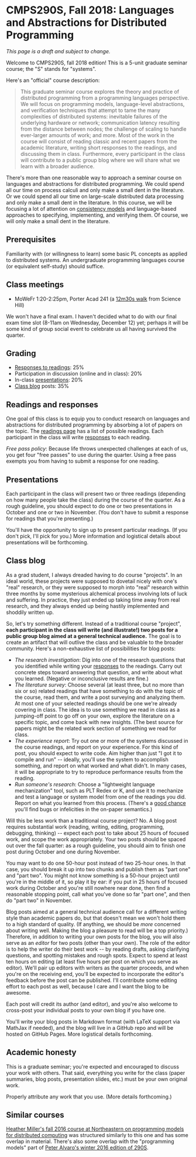 # CMPS290S, Fall 2018: Languages and Abstractions for Distributed Programming

_This page is a draft and subject to change._

Welcome to CMPS290S, fall 2018 edition!  This is a 5-unit graduate seminar course; the "S" stands for "systems".

Here's an "official" course description:

> This graduate seminar course explores the theory and practice of distributed programming from a programming languages perspective.  We will focus on programming models, language-level abstractions, and verification techniques that attempt to tame the many complexities of distributed systems: inevitable failures of the underlying hardware or network; communication latency resulting from the distance between nodes; the challenge of scaling to handle ever-larger amounts of work; and more.  Most of the work in the course will consist of reading classic and recent papers from the academic literature, writing short responses to the readings, and discussing them in class.  Furthermore, every participant in the class will contribute to a public group blog where we will share what we learn with a broader audience.

There's more than one reasonable way to approach a seminar course on languages and abstractions for distributed programming.  We could spend all our time on process calculi and only make a small dent in the literature.  Or we could spend all our time on large-scale distributed data processing and only make a small dent in the literature.  In this course, we will be focusing a lot of attention on [consistency models](https://en.wikipedia.org/wiki/Consistency_model) and language-based approaches to specifying, implementing, and verifying them.  Of course, we will only make a small dent in the literature.

## Prerequisites

Familiarity with (or willingness to learn) some basic PL concepts as applied to distributed systems.  An undergraduate programming languages course (or equivalent self-study) should suffice.

## Class meetings

  - MoWeFr 1:20-2:25pm, Porter Acad 241 (a [12m30s walk](https://taps.ucsc.edu/pdf/walking-map.pdf) from Science Hill)

We won't have a final exam.  I haven't decided what to do with our final exam time slot (8-11am on Wednesday, December 12) yet; perhaps it will be some kind of group social event to celebrate us all having survived the quarter.

## Grading

  - [Responses to readings](#readings-and-responses): 25%
  - Participation in discussion (online and in class): 20%
  - In-class [presentations](#presentations): 20%
  - [Class blog](#class-blog) posts: 35%

## Readings and responses

One goal of this class is to equip you to conduct research on languages and abstractions for distributed programming by absorbing a lot of papers on the topic.  The [readings page](readings.md) has a list of possible readings.  Each participant in the class will write [responses](responses.md) to each reading.

_Free pass policy_: Because life throws unexpected challenges at each of us, you get four "free passes" to use during the quarter.  Using a free pass exempts you from having to submit a response for one reading.

## Presentations

Each participant in the class will present two or three readings (depending on how many people take the class) during the course of the quarter.  As a rough guideline, you should expect to do one or two presentations in October and one or two in November.  (You don't have to submit a response for readings that you're presenting.)

You'll have the opportunity to sign up to present particular readings.  (If you don't pick, I'll pick for you.)  More information and logistical details about presentations will be forthcoming.

## Class blog

As a grad student, I always dreaded having to do course "projects".  In an ideal world, these projects were supposed to dovetail nicely with one's "real" research, or they were supposed to morph into "real" research within three months by some mysterious alchemical process involving lots of luck and suffering.  In practice, they just ended up taking time away from real research, and they always ended up being hastily implemented and shoddily written up.

So, let's try something different.  Instead of a traditional course "project", **each participant in the class will write (and illustrate!) two posts for a public group blog aimed at a general technical audience.**  The goal is to create an artifact that will outlive the class and be valuable to the broader community.  Here's a non-exhaustive list of possibilities for blog posts:

  - *The research investigation*: Dig into one of the research questions that you identified while writing your [responses](responses.md) to the readings.  Carry out concrete steps toward answering that question, and write about what you learned.  (Negative or inconclusive results are fine.)
  - *The literature survey*: Choose several (at least three, but no more than six or so) related readings that have something to do with the topic of the course, read them, and write a post surveying and analyzing them.  At most one of your selected readings should be one we're already covering in class.  The idea is to use something we read in class as a jumping-off point to go off on your own, explore the literature on a specific topic, and come back with new insights.  (The best source for papers might be the related work section of something we read for class.
  - *The experience report*: Try out one or more of the systems discussed in the course readings, and report on your experience.  For this kind of post, you should expect to write code.  Aim higher than just "I got it to compile and run" -- ideally, you'll use the system to accomplish something, and report on what worked and what didn't.  In many cases, it will be appropriate to try to reproduce performance results from the reading.
  - *Run someone's research*: Choose a "lightweight language mechanization" tool, such as PLT Redex or K, and use it to mechanize and test a language or system model from one of the readings you did.  Report on what you learned from this process.  (There's a [good chance](https://eecs.northwestern.edu/~robby/lightweight-metatheory/popl2012-kcdeffmrtf.pdf) you'll find bugs or infelicities in the on-paper semantics.)

Will this be less work than a traditional course project?  No.  A blog post requires substantial work (reading, writing, editing, programming, debugging, thinking) -- expect each post to take about 25 hours of focused work, and scope the work appropriately.  Your two posts should be spaced out over the fall quarter: as a rough guideline, you should aim to finish one post during October and one during November.

You may want to do one 50-hour post instead of two 25-hour ones.  In that case, you should break it up into two chunks and publish them as "part one" and "part two".  You might not know something is a 50-hour project until you're in the middle of it, so play it by ear: if you put in 25 hours of focused work during October and you're still nowhere near done, then find a reasonable stopping point, call what you've done so far "part one", and then do "part two" in November.

Blog posts aimed at a general technical audience call for a different writing style than academic papers do, but that doesn't mean we won't hold them to a high standard of quality.  (If anything, we should be _more_ concerned about writing well.  Making the blog a pleasure to read will be a top priority.)  Therefore, in addition to writing your own posts for the blog, you will also serve as an _editor_ for two posts (other than your own).  The role of the editor is to help the writer do their best work -- by reading drafts, asking clarifying questions, and spotting mistakes and rough spots.  Expect to spend at least ten hours on editing (at least five hours per post on which you serve as editor).  We'll pair up editors with writers as the quarter proceeds, and when you're on the receiving end, you'll be expected to incorporate the editor's feedback before the post can be published.  I'll contribute some editing effort to each post as well, because I care and I want the blog to be awesome.

Each post will credit its author (and editor), and you're also welcome to cross-post your individual posts to your own blog if you have one.

You'll write your blog posts in Markdown format (with LaTeX support via MathJax if needed), and the blog will live in a GitHub repo and will be hosted on GitHub Pages.  More logistical details forthcoming.

## Academic honesty

This is a graduate seminar; you're expected and encouraged to discuss your work with others.  That said, everything you write for the class (paper summaries, blog posts, presentation slides, etc.)  must be your own original work.

Properly attribute any work that you use.  (More details forthcoming.)

## Similar courses

[Heather Miller's fall 2016 course at Northeastern on programming models for distributed computing](http://heather.miller.am/teaching/cs7680/) was structured similarly to this one and has some overlap in material.  There's also some overlap with the "programming models" part of [Peter Alvaro's winter 2016 edition of 290S](https://github.com/palvaro/CMPS290S-Winter16).
